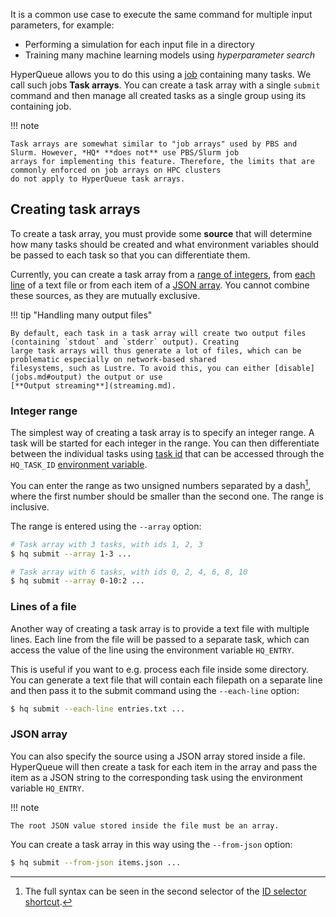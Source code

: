 It is a common use case to execute the same command for multiple input parameters, for example:

- Performing a simulation for each input file in a directory
- Training many machine learning models using *hyperparameter search*

HyperQueue allows you to do this using a [job](jobs.md) containing many tasks. We call such jobs **Task arrays**. You
can create a task array with a single `submit` command and then manage all created tasks as a single group using its
containing job.

!!! note

    Task arrays are somewhat similar to "job arrays" used by PBS and Slurm. However, *HQ* **does not** use PBS/Slurm job
    arrays for implementing this feature. Therefore, the limits that are commonly enforced on job arrays on HPC clusters
    do not apply to HyperQueue task arrays.

## Creating task arrays
To create a task array, you must provide some **source** that will determine how many tasks should be created and what
environment variables should be passed to each task so that you can differentiate them.

Currently, you can create a task array from a [range of integers](#integer-range), from [each line](#lines-of-a-file)
of a text file or from each item of a [JSON array](#json-array). You cannot combine these sources, as they are mutually
exclusive.

!!! tip "Handling many output files"

    By default, each task in a task array will create two output files (containing `stdout` and `stderr` output). Creating
    large task arrays will thus generate a lot of files, which can be problematic especially on network-based shared
    filesystems, such as Lustre. To avoid this, you can either [disable](jobs.md#output) the output or use
    [**Output streaming**](streaming.md).

### Integer range
The simplest way of creating a task array is to specify an integer range. A task will be started for each integer in the
range. You can then differentiate between the individual tasks using [task id](jobs.md#identification-numbers)
that can be accessed through the `HQ_TASK_ID` [environment variable](jobs.md#environment-variables).

You can enter the range as two unsigned numbers separated by a dash[^2], where the first number should be smaller than
the second one. The range is inclusive.

[^2]: The full syntax can be seen in the second selector of the [ID selector shortcut](../cli/shortcuts.md).

The range is entered using the `--array` option:

```bash
# Task array with 3 tasks, with ids 1, 2, 3
$ hq submit --array 1-3 ...

# Task array with 6 tasks, with ids 0, 2, 4, 6, 8, 10
$ hq submit --array 0-10:2 ...
```

### Lines of a file
Another way of creating a task array is to provide a text file with multiple lines. Each line from the file will be
passed to a separate task, which can access the value of the line using the environment variable `HQ_ENTRY`.

This is useful if you want to e.g. process each file inside some directory. You can generate a text file that will
contain each filepath on a separate line and then pass it to the submit command using the `--each-line` option:

```bash
$ hq submit --each-line entries.txt ...
```

### JSON array
You can also specify the source using a JSON array stored inside a file. HyperQueue will then create a task for each
item in the array and pass the item as a JSON string to the corresponding task using the environment variable `HQ_ENTRY`.

!!! note

    The root JSON value stored inside the file must be an array.

You can create a task array in this way using the `--from-json` option:

```bash
$ hq submit --from-json items.json ...
```

